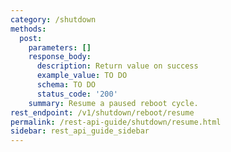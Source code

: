 ```yaml
---
category: /shutdown
methods:
  post:
    parameters: []
    response_body:
      description: Return value on success
      example_value: TO DO
      schema: TO DO
      status_code: '200'
    summary: Resume a paused reboot cycle.
rest_endpoint: /v1/shutdown/reboot/resume
permalink: /rest-api-guide/shutdown/resume.html
sidebar: rest_api_guide_sidebar
---
```

